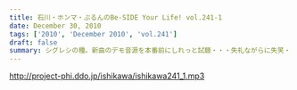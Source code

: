 ```yaml
---
title: 石川・ホンマ・ぶるんのBe-SIDE Your Life! vol.241-1
date: December 30, 2010
tags: ['2010', 'December 2010', 'vol.241']
draft: false
summary: シグレシの種。新曲のデモ音源を本番前にしれっと試聴・・・失礼ながらに失笑・・・来年の２／１１なんてあっという間ですよね～～NAMAE
---
```


http://project-phi.ddo.jp/ishikawa/ishikawa241_1.mp3